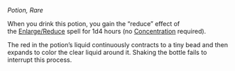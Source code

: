 _Potion, Rare_

When you drink this potion, you gain the “reduce” effect of the [Enlarge/Reduce](https://www.dndbeyond.com/spells/2619170-enlarge-reduce) spell for 1d4 hours (no [Concentration](https://www.dndbeyond.com/sources/dnd/free-rules/rules-glossary#Concentration) required).

The red in the potion’s liquid continuously contracts to a tiny bead and then expands to color the clear liquid around it. Shaking the bottle fails to interrupt this process.